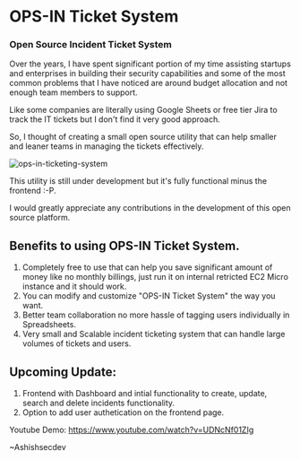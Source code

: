   # OPS-IN Ticket System

### Open Source Incident Ticket System


Over the years, I have spent significant portion of my time assisting startups and enterprises in building their security capabilities and some of the most common problems that I have noticed are around budget allocation and not enough team members to support. 

Like some companies are literally using Google Sheets or free tier Jira to track the IT tickets but I don't find it very good approach.

So, I thought of creating a small open source utility that can help smaller and leaner teams in managing the tickets effectively. 

![ops-in-ticketing-system](https://user-images.githubusercontent.com/49029528/210173927-e5dd6790-102e-4963-aa3c-764d6fcfffc2.png)

This utility is still under development but it's fully functional minus the frontend :-P.

I would greatly appreciate any contributions in the development of this open source platform. 

## Benefits to using OPS-IN Ticket System.

1. Completely free to use that can help you save significant amount of money like no monthly billings, just run it on internal retricted EC2 Micro instance and it should work.
2. You can modify and customize "OPS-IN Ticket System" the way you want.
3. Better team collaboration no more hassle of tagging users individually in Spreadsheets.
4. Very small and Scalable incident ticketing system that can handle large volumes of tickets and users.

## Upcoming Update:

1. Frontend with Dashboard and intial functionality to create, update, search and delete incidents functionality.
2. Option to add user authetication on the frontend page.

Youtube Demo: https://www.youtube.com/watch?v=UDNcNf01ZIg

~Ashishsecdev

